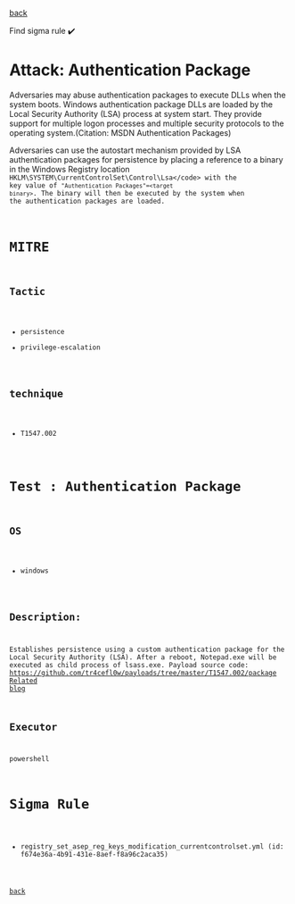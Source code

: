 
[back](../index.md)

Find sigma rule :heavy_check_mark: 

# Attack: Authentication Package 

Adversaries may abuse authentication packages to execute DLLs when the system boots. Windows authentication package DLLs are loaded by the Local Security Authority (LSA) process at system start. They provide support for multiple logon processes and multiple security protocols to the operating system.(Citation: MSDN Authentication Packages)

Adversaries can use the autostart mechanism provided by LSA authentication packages for persistence by placing a reference to a binary in the Windows Registry location <code>HKLM\SYSTEM\CurrentControlSet\Control\Lsa\</code> with the key value of <code>"Authentication Packages"=&lt;target binary&gt;</code>. The binary will then be executed by the system when the authentication packages are loaded.

# MITRE
## Tactic
  - persistence
  - privilege-escalation


## technique
  - T1547.002


# Test : Authentication Package
## OS
  - windows


## Description:
Establishes persistence using a custom authentication package for the Local Security Authority (LSA).
After a reboot, Notepad.exe will be executed as child process of lsass.exe.
Payload source code: https://github.com/tr4cefl0w/payloads/tree/master/T1547.002/package
[Related blog](https://pentestlab.blog/2019/10/21/persistence-security-support-provider/)


## Executor
powershell

# Sigma Rule
 - registry_set_asep_reg_keys_modification_currentcontrolset.yml (id: f674e36a-4b91-431e-8aef-f8a96c2aca35)



[back](../index.md)
